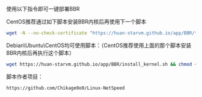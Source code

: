 使用以下指令即可一键部署BBR

CentOS推荐通过如下脚本安装BBR内核后再使用下一个脚本
```bash
wget -N --no-check-certificate "https://huan-starvm.github.io/app/BBR/tcp.sh" && chmod +x tcp.sh && ./tcp.sh
```

Debian\Ubuntu\CentOS均可使用脚本：（CentOS推荐使用上面的那个脚本安装BBR内核后再执行这个脚本）
```bash
wget https://huan-starvm.github.io/app/BBR/install_kernel.sh && chmod +x install_kernel.sh && ./install_kernel.sh
```


脚本作者项目：
```bash
https://github.com/Chikage0o0/Linux-NetSpeed
```
